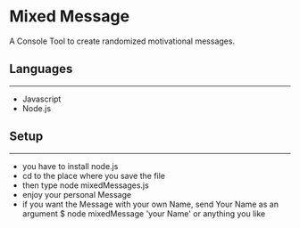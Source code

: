 # Mixed Message 

A Console Tool to create randomized motivational messages.

## Languages
---------------
- Javascript
- Node.js

## Setup
----------------

- you have to install node.js
- cd to the place where you save the file
- then type node mixedMessages.js 
- enjoy your personal Message
- if you want the Message with your own Name, send Your Name as an argument $ node mixedMessage 'your Name'
    or anything you like